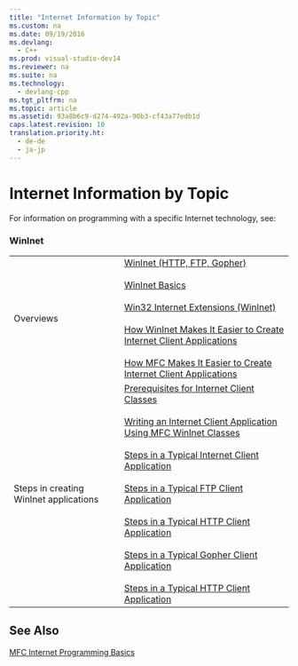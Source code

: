 ```yaml
---
title: "Internet Information by Topic"
ms.custom: na
ms.date: 09/19/2016
ms.devlang: 
  - C++
ms.prod: visual-studio-dev14
ms.reviewer: na
ms.suite: na
ms.technology: 
  - devlang-cpp
ms.tgt_pltfrm: na
ms.topic: article
ms.assetid: 93a8b6c9-d274-492a-90b3-cf43a77edb1d
caps.latest.revision: 10
translation.priority.ht: 
  - de-de
  - ja-jp
---
```

# Internet Information by Topic
For information on programming with a specific Internet technology, see:  
  
### WinInet  
  
|||  
|-|-|  
|Overviews|[WinInet (HTTP, FTP, Gopher)](../vs140/Win32-Internet-Extensions--WinInet-.md)<br /><br /> [WinInet Basics](../vs140/WinInet-Basics.md)<br /><br /> [Win32 Internet Extensions (WinInet)](../vs140/Win32-Internet-Extensions--WinInet-.md)<br /><br /> [How WinInet Makes It Easier to Create Internet Client Applications](../vs140/How-WinInet-Makes-It-Easier-to-Create-Internet-Client-Applications.md)<br /><br /> [How MFC Makes It Easier to Create Internet Client Applications](../vs140/How-MFC-Makes-It-Easier-to-Create-Internet-Client-Applications.md)|  
|Steps in creating WinInet applications|[Prerequisites for Internet Client Classes](../vs140/Prerequisites-for-Internet-Client-Classes.md)<br /><br /> [Writing an Internet Client Application Using MFC WinInet Classes](../vs140/Writing-an-Internet-Client-Application-Using-MFC-WinInet-Classes.md)<br /><br /> [Steps in a Typical Internet Client Application](../vs140/Steps-in-a-Typical-Internet-Client-Application.md)<br /><br /> [Steps in a Typical FTP Client Application](../vs140/Steps-in-a-Typical-FTP-Client-Application.md)<br /><br /> [Steps in a Typical HTTP Client Application](../vs140/Steps-in-a-Typical-HTTP-Client-Application.md)<br /><br /> [Steps in a Typical Gopher Client Application](../vs140/Steps-in-a-Typical-Gopher-Client-Application.md)<br /><br /> [Steps in a Typical HTTP Client Application](../vs140/Steps-in-a-Typical-HTTP-Client-Application.md)|  
  
## See Also  
 [MFC Internet Programming Basics](../vs140/MFC-Internet-Programming-Basics.md)